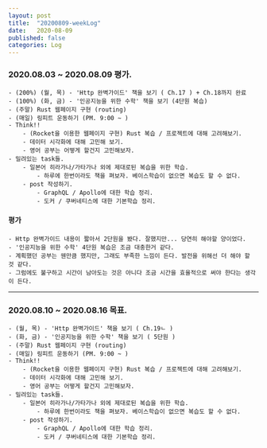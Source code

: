 ```yaml
---
layout: post
title:  "20200809-weekLog"
date:   2020-08-09
published: false
categories: Log
---
```

### 2020.08.03 ~ 2020.08.09 평가.
    - (200%) (월, 목) - 'Http 완벽가이드' 책을 보기 ( Ch.17 ) + Ch.18까지 완료  
    - (100%) (화, 금) - '인공지능을 위한 수학' 책을 보기 (4단원 복습)  
    - (주말) Rust 웹페이지 구현 (routing)  
    - (매일) 링피트 운동하기 (PM. 9:00 ~ )
    - Think!!  
        - (Rocket을 이용한 웹페이지 구현) Rust 복습 / 프로젝트에 대해 고려해보기.  
        - 데이터 시각화에 대해 고민해 보기.  
        - 영어 공부는 어떻게 할건지 고민해보자.  
    - 밀려있는 task들.
        - 일본어 히라가나/가타가나 외에 제대로된 복습을 위한 학습.  
            - 하루에 한번이라도 책을 펴보자. 베이스학습이 없으면 복습도 할 수 없다.  
        - post 작성하기.  
            - GraphQL / Apollo에 대한 학습 정리.  
            - 도커 / 쿠버네티스에 대한 기본학습 정리.  


#### 평가
    - Http 완벽가이드 내용이 짧아서 2단원을 봤다. 잘했지만... 당연히 해야할 양이었다.  
    - '인공지능을 위한 수학' 4단원 복습은 조금 대충한거 같다.  
    - 계획했던 공부는 웬만큼 했지만, 그래도 부족한 느낌이 든다. 발전을 위해선 더 해야 할 것 같다.  
    - 그럼에도 불구하고 시간이 남아도는 것은 아니다 조금 시간을 효율적으로 써야 한다는 생각이 든다.  
---

### 2020.08.10 ~ 2020.08.16 목표.
    - (월, 목) - 'Http 완벽가이드' 책을 보기 ( Ch.19ㄴ )  
    - (화, 금) - '인공지능을 위한 수학' 책을 보기 ( 5단원 )  
    - (주말) Rust 웹페이지 구현 (routing)  
    - (매일) 링피트 운동하기 (PM. 9:00 ~ )
    - Think!!  
        - (Rocket을 이용한 웹페이지 구현) Rust 복습 / 프로젝트에 대해 고려해보기.  
        - 데이터 시각화에 대해 고민해 보기.  
        - 영어 공부는 어떻게 할건지 고민해보자.  
    - 밀려있는 task들.
        - 일본어 히라가나/가타가나 외에 제대로된 복습을 위한 학습.  
            - 하루에 한번이라도 책을 펴보자. 베이스학습이 없으면 복습도 할 수 없다.  
        - post 작성하기.  
            - GraphQL / Apollo에 대한 학습 정리.  
            - 도커 / 쿠버네티스에 대한 기본학습 정리.  